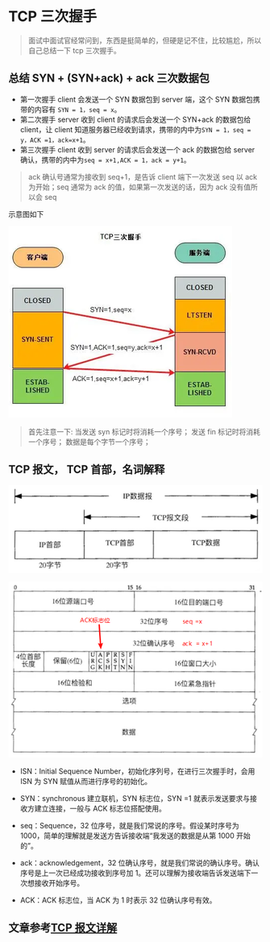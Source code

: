 # TCP 三次握手

> 面试中面试官经常问到，东西是挺简单的，但硬是记不住，比较尴尬，所以自己总结一下 tcp 三次握手。

## 总结 SYN + (SYN+ack) + ack 三次数据包

- 第一次握手 client 会发送一个 SYN 数据包到 server 端，这个 SYN 数据包携带的内容有 `SYN = 1，seq = x`。
- 第二次握手 server 收到 client 的请求后会发送一个 SYN+ack 的数据包给 client，让 client 知道服务器已经收到请求，携带的内中为`SYN = 1，seq = y，ACK =1，ack=x+1`。
- 第三次握手 client 收到 server 的请求后会发送一个 ack 的数据包给 server 确认，携带的内中为`seq = x+1,ACK = 1，ack = y+1`。

> ack 确认号通常为接收到 seq+1，是告诉 client 端下一次发送 seq 以 ack 为开始；seq 通常为 ack 的值，如果第一次发送的话，因为 ack 没有值所以会 seq

示意图如下

![示意图](./image/Snipaste_2022-03-31_23-03-39.png)

> 首先注意一下:
> 当发送 syn 标记时将消耗一个序号；
> 发送 fin 标记时将消耗一个序号；
> 数据是每个字节一个序号；

## TCP 报文， TCP 首部，名词解释

![tcp报文](./image/Snipaste_2022-03-31_23-12-55.png)

![tcp首部](./image/Snipaste_2022-03-31_23-11-14.png)

- ISN：Initial Sequence Number，初始化序列号，在进行三次握手时，会用 ISN 为 SYN 赋值从而进行序号的初始化。

- SYN：synchronous 建立联机，SYN 标志位，SYN =1 就表示发送要求与接收方建立连接，一般与 ACK 标志位搭配使用。

- seq：Sequence，32 位序号，就是我们常说的序号。假设某时序号为 1000，简单的理解就是发送方告诉接收端“我发送的数据是从第 1000 开始的”。

- ack：acknowledgement，32 位确认序号，就是我们常说的确认序号。确认序号是上一次已经成功接收到序号加 1。还可以理解为接收端告诉发送端下一次想接收开始序号。

- ACK：ACK 标志位，当 ACK 为 1 时表示 32 位确认序号有效。

## 文章参考[TCP 报文详解](https://juejin.cn/post/6958440414336516110)
